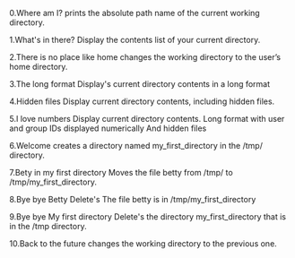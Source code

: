 0.Where am I?
prints the absolute path name of the current working directory.

1.What's in there?
Display the contents list of your current directory.

2.There is no place like home
changes the working directory to the user’s home directory.

3.The long format
Display's current directory contents in a long format

4.Hidden files
Display current directory contents, including hidden files.

5.I love numbers
Display current directory contents.
Long format
with user and group IDs displayed numerically
And hidden files

6.Welcome
creates a directory named my_first_directory in the /tmp/ directory.

7.Bety in my first directory
Moves the file betty from /tmp/ to /tmp/my_first_directory.

8.Bye bye Betty
Delete's The file betty is in /tmp/my_first_directory

9.Bye bye My first directory
Delete's the directory my_first_directory that is in the /tmp directory.

10.Back to the future
changes the working directory to the previous one.
